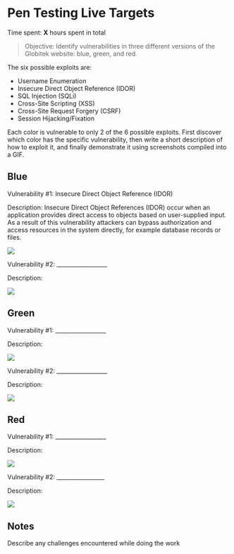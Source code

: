 # Pen Testing Live Targets

Time spent: **X** hours spent in total

> Objective: Identify vulnerabilities in three different versions of the Globitek website: blue, green, and red.

The six possible exploits are:

* Username Enumeration
* Insecure Direct Object Reference (IDOR)
* SQL Injection (SQLi)
* Cross-Site Scripting (XSS)
* Cross-Site Request Forgery (CSRF)
* Session Hijacking/Fixation

Each color is vulnerable to only 2 of the 6 possible exploits. First discover which color has the specific vulnerability, then write a short description of how to exploit it, and finally demonstrate it using screenshots compiled into a GIF.

## Blue

Vulnerability #1: Insecure Direct Object Reference (IDOR)

Description: Insecure Direct Object References (IDOR) occur when an application provides direct access to objects based on user-supplied input. As a result of this vulnerability attackers can bypass authorization and access resources in the system directly, for example database records or files.

<img src="blue-vuln1.gif">

Vulnerability #2: __________________

Description:

<img src="blue-vuln1.gif">


## Green

Vulnerability #1: __________________

Description:

<img src="green-vuln1.gif">

Vulnerability #2: __________________

Description:

<img src="blue-vuln1.gif">


## Red

Vulnerability #1: __________________

Description:

<img src="red-vuln1.gif">

Vulnerability #2: _________________

Description:

<img src="blue-vuln1.gif">


## Notes

Describe any challenges encountered while doing the work

